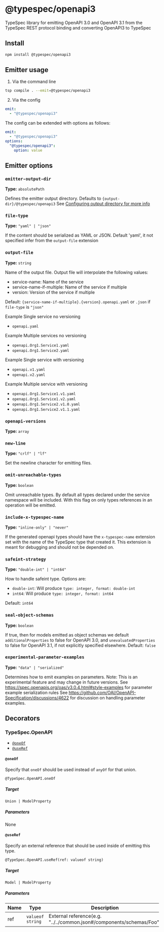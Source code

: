 # @typespec/openapi3

TypeSpec library for emitting OpenAPI 3.0 and OpenAPI 3.1 from the TypeSpec REST protocol binding and converting OpenAPI3 to TypeSpec

## Install

```bash
npm install @typespec/openapi3
```

## Emitter usage

1. Via the command line

```bash
tsp compile . --emit=@typespec/openapi3
```

2. Via the config

```yaml
emit:
  - "@typespec/openapi3"
```

The config can be extended with options as follows:

```yaml
emit:
  - "@typespec/openapi3"
options:
  "@typespec/openapi3":
    option: value
```

## Emitter options

### `emitter-output-dir`

**Type:** `absolutePath`

Defines the emitter output directory. Defaults to `{output-dir}/@typespec/openapi3`
See [Configuring output directory for more info](https://typespec.io/docs/handbook/configuration/configuration/#configuring-output-directory)

### `file-type`

**Type:** `"yaml" | "json"`

If the content should be serialized as YAML or JSON. Default 'yaml', it not specified infer from the `output-file` extension

### `output-file`

**Type:** `string`

Name of the output file.
Output file will interpolate the following values:

- service-name: Name of the service
- service-name-if-multiple: Name of the service if multiple
- version: Version of the service if multiple

Default: `{service-name-if-multiple}.{version}.openapi.yaml` or `.json` if `file-type` is `"json"`

Example Single service no versioning

- `openapi.yaml`

Example Multiple services no versioning

- `openapi.Org1.Service1.yaml`
- `openapi.Org1.Service2.yaml`

Example Single service with versioning

- `openapi.v1.yaml`
- `openapi.v2.yaml`

Example Multiple service with versioning

- `openapi.Org1.Service1.v1.yaml`
- `openapi.Org1.Service1.v2.yaml`
- `openapi.Org1.Service2.v1.0.yaml`
- `openapi.Org1.Service2.v1.1.yaml`

### `openapi-versions`

**Type:** `array`

### `new-line`

**Type:** `"crlf" | "lf"`

Set the newline character for emitting files.

### `omit-unreachable-types`

**Type:** `boolean`

Omit unreachable types.
By default all types declared under the service namespace will be included. With this flag on only types references in an operation will be emitted.

### `include-x-typespec-name`

**Type:** `"inline-only" | "never"`

If the generated openapi types should have the `x-typespec-name` extension set with the name of the TypeSpec type that created it.
This extension is meant for debugging and should not be depended on.

### `safeint-strategy`

**Type:** `"double-int" | "int64"`

How to handle safeint type. Options are:

- `double-int`: Will produce `type: integer, format: double-int`
- `int64`: Will produce `type: integer, format: int64`

Default: `int64`

### `seal-object-schemas`

**Type:** `boolean`

If true, then for models emitted as object schemas we default `additionalProperties` to false for
OpenAPI 3.0, and `unevaluatedProperties` to false for OpenAPI 3.1, if not explicitly specified elsewhere.
Default: `false`

### `experimental-parameter-examples`

**Type:** `"data" | "serialized"`

Determines how to emit examples on parameters.
Note: This is an experimental feature and may change in future versions.
See https://spec.openapis.org/oas/v3.0.4.html#style-examples for parameter example serialization rules
See https://github.com/OAI/OpenAPI-Specification/discussions/4622 for discussion on handling parameter examples.

## Decorators

### TypeSpec.OpenAPI

- [`@oneOf`](#@oneof)
- [`@useRef`](#@useref)

#### `@oneOf`

Specify that `oneOf` should be used instead of `anyOf` for that union.

```typespec
@TypeSpec.OpenAPI.oneOf
```

##### Target

`Union | ModelProperty`

##### Parameters

None

#### `@useRef`

Specify an external reference that should be used inside of emitting this type.

```typespec
@TypeSpec.OpenAPI.useRef(ref: valueof string)
```

##### Target

`Model | ModelProperty`

##### Parameters

| Name | Type             | Description                                                          |
| ---- | ---------------- | -------------------------------------------------------------------- |
| ref  | `valueof string` | External reference(e.g. "../../common.json#/components/schemas/Foo") |
